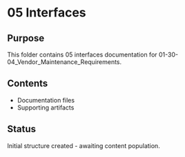 # 05 Interfaces

## Purpose
This folder contains 05 interfaces documentation for 01-30-04_Vendor_Maintenance_Requirements.

## Contents
- Documentation files
- Supporting artifacts

## Status
Initial structure created - awaiting content population.
